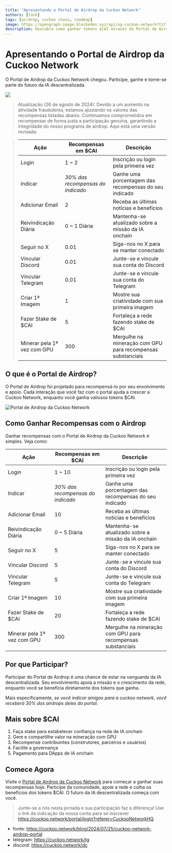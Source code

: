 ```yaml
---
title: "Apresentando o Portal de Airdrop da Cuckoo Network"
authors: [lark]
tags: [airdrop, cuckoo chain, roadmap]
image: https://opengraph-image.blockeden.xyz/api/og-cuckoo-network?title=Apresentando%20o%20Portal%20de%20Airdrop%20da%20Cuckoo%20Network
description: Descubra como ganhar tokens $CAI através do Portal de Airdrop da Cuckoo Network. Participe, apoie e beneficie-se da IA descentralizada hoje!
---
```


# Apresentando o Portal de Airdrop da Cuckoo Network

O Portal de Airdrop da Cuckoo Network chegou. Participe, ganhe e torne-se parte do futuro da IA descentralizada.

![](https://cuckoo-network.b-cdn.net/2024-07-25-cuckoo-network-airdrop-portal.webp)

> Atualização (26 de agosto de 2024): Devido a um aumento na atividade fraudulenta, estamos ajustando os valores das recompensas listadas abaixo. Continuamos comprometidos em recompensar de forma justa a participação genuína, garantindo a integridade do nosso programa de airdrop. Aqui está uma versão revisada:

> | Ação                  | Recompensas em $CAI        | Descrição                                       |
> | --------------------- | -------------------------- | ----------------------------------------------- |
> | Login                 | 1 ~ 2                      | Inscrição ou login pela primeira vez            |
> | Indicar               | _30% das recompensas do indicado_ | Ganhe uma porcentagem das recompensas do seu indicado |
> | Adicionar Email       | 2                          | Receba as últimas notícias e benefícios         |
> | Reivindicação Diária  | 0 ~ 1 Diária               | Mantenha-se atualizado sobre a missão da IA onchain |
> | Seguir no X           | 0.01                       | Siga-nos no X para se manter conectado          |
> | Vincular Discord      | 0.01                       | Junte-se e vincule sua conta do Discord         |
> | Vincular Telegram     | 0.01                       | Junte-se e vincule sua conta do Telegram        |
> | Criar 1ª Imagem       | 1                          | Mostre sua criatividade com sua primeira imagem |
> | Fazer Stake de $CAI   | 5                          | Fortaleça a rede fazendo stake de $CAI          |
> | Minerar pela 1ª vez com GPU | 300                  | Mergulhe na mineração com GPU para recompensas substanciais |

## O que é o Portal de Airdrop?

O Portal de Airdrop foi projetado para recompensá-lo por seu envolvimento e apoio. Cada interação que você faz com o portal ajuda a crescer a Cuckoo Network, enquanto você ganha valiosos tokens $CAI.

![Portal de Airdrop da Cuckoo Network](https://cuckoo-network.b-cdn.net/airdrop-portal.webp "Portal de Airdrop da Cuckoo Network")

## Como Ganhar Recompensas com o Airdrop

Ganhar recompensas com o Portal de Airdrop da Cuckoo Network é simples. Veja como:

| Ação                  | Recompensas em $CAI        | Descrição                                       |
| --------------------- | -------------------------- | ----------------------------------------------- |
| Login                 | 1 ~ 10                     | Inscrição ou login pela primeira vez            |
| Indicar               | _30% das recompensas do indicado_ | Ganhe uma porcentagem das recompensas do seu indicado |
| Adicionar Email       | 10                         | Receba as últimas notícias e benefícios         |
| Reivindicação Diária  | 0 ~ 5 Diária               | Mantenha-se atualizado sobre a missão da IA onchain |
| Seguir no X           | 5                          | Siga-nos no X para se manter conectado          |
| Vincular Discord      | 5                          | Junte-se e vincule sua conta do Discord         |
| Vincular Telegram     | 5                          | Junte-se e vincule sua conta do Telegram        |
| Criar 1ª Imagem       | 10                         | Mostre sua criatividade com sua primeira imagem |
| Fazer Stake de $CAI   | 20                         | Fortaleça a rede fazendo stake de $CAI          |
| Minerar pela 1ª vez com GPU | 300                  | Mergulhe na mineração com GPU para recompensas substanciais |

## Por que Participar?

Participar do Portal de Airdrop é uma chance de estar na vanguarda da IA descentralizada. Seu envolvimento apoia a missão e o crescimento da rede, enquanto você se beneficia diretamente dos tokens que ganha.

Mais especificamente, _se você indicar amigos para a cuckoo network, você receberá 30% dos airdrops deles do portal._

## Mais sobre $CAI

1. Faça stake para estabelecer confiança na rede de IA onchain
2. Gere e compartilhe valor na mineração com GPU
3. Recompense contribuintes (construtores, parceiros e usuários)
4. Facilite a governança
5. Pagamento para DApps de IA onchain

## Comece Agora

Visite o [Portal de Airdrop da Cuckoo Network](https://cuckoo.network/portal/airdrop) para começar a ganhar suas recompensas hoje. Participe da comunidade, apoie a rede e colha os benefícios dos tokens $CAI. O futuro da IA descentralizada começa com você.

> Junte-se a nós nesta jornada e sua participação faz a diferença! Use o link de indicação da nossa conta para se inscrever https://cuckoo.network/portal/login?referer=CuckooNetworkHQ

- fonte: https://cuckoo.network/blog/2024/07/25/cuckoo-network-airdrop-portal
- telegram: https://cuckoo.network/tg
- discord: https://cuckoo.network/dc
